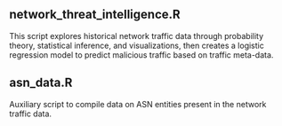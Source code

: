 ## network_threat_intelligence.R
This script explores historical network traffic data through probability theory, statistical inference, and visualizations, then creates a logistic regression model to predict malicious traffic based on traffic meta-data.

## asn_data.R
Auxiliary script to compile data on ASN entities present in the network traffic data.

